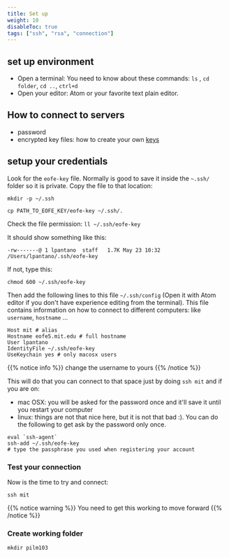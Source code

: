 ```yaml
---
title: Set up
weight: 10
disableToc: true
tags: ["ssh", "rsa", "connection"] 
---
```


## set up environment

* Open a terminal: You need to know about these commands: `ls` , `cd folder`, `cd ..`,  `ctrl+d`
* Open your editor: Atom or your favorite text plain editor.

## How to connect to servers

* password
* encrypted key files: how to create your own [keys](https://www.digitalocean.com/community/tutorials/how-to-set-up-ssh-keys--2)

## setup your credentials

Look for the `eofe-key` file. Normally is good to save it inside the `~.ssh/` folder so it is private. Copy the file to that location:

`mkdir -p ~/.ssh`

`cp PATH_TO_EOFE_KEY/eofe-key ~/.ssh/.`

Check the file permission: `ll ~/.ssh/eofe-key`

It should show something like this:

`-rw-------@ 1 lpantano  staff   1.7K May 23 10:32 /Users/lpantano/.ssh/eofe-key`

If not, type this:

`chmod 600 ~/.ssh/eofe-key`

Then add the following lines to this file `~/.ssh/config` (Open it with Atom editor if you don't have experience editing from the terminal). This file contains information on how to connect to different computers: like `username`, `hostname` ...

```
Host mit # alias
Hostname eofe5.mit.edu # full hostname
User lpantano
IdentityFile ~/.ssh/eofe-key
UseKeychain yes # only macosx users
```

{{% notice info %}}
change the username to yours
{{% /notice %}}

This will do that you can connect to that space just by doing `ssh mit` and if you are on:

* mac OSX: you will be asked for the password once and it'll save it until you restart your computer
* linux: things are not that nice here, but it is not that bad :). You can do the following to get ask by the password only once.
 
```
eval `ssh-agent`
ssh-add ~/.ssh/eofe-key
# type the passphrase you used when registering your account
```

### Test your connection

Now is the time to try and connect:

`ssh mit`


{{% notice warning %}}
You need to get this working to move forward
{{% /notice %}}

### Create working folder

`mkdir pilm103` 
